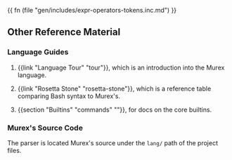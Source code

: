 {{ fn (file "gen/includes/expr-operators-tokens.inc.md") }}

## Other Reference Material

### Language Guides

1. {{link "Language Tour" "tour"}}, which is an introduction into the Murex language.

2. {{link "Rosetta Stone" "rosetta-stone"}}, which is a reference table comparing Bash syntax to Murex's.

3. {{section "Builtins" "commands" ""}}, for docs on the core builtins.

### Murex's Source Code

The parser is located Murex's source under the `lang/` path of the project
files.